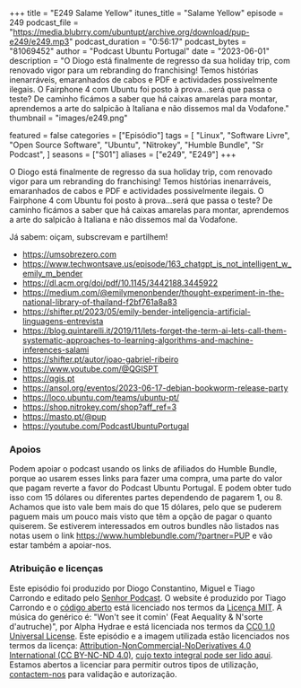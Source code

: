 +++
title = "E249 Salame Yellow"
itunes_title = "Salame Yellow"
episode = 249
podcast_file = "https://media.blubrry.com/ubuntupt/archive.org/download/pup-e249/e249.mp3"
podcast_duration = "0:56:17"
podcast_bytes = "81069452"
author = "Podcast Ubuntu Portugal"
date = "2023-06-01"
description = "O Diogo está finalmente de regresso da sua holiday trip, com renovado vigor para um rebranding do franchising! Temos histórias inenarráveis, emaranhados de cabos e PDF e actividades possivelmente ilegais. O Fairphone 4 com Ubuntu foi posto à prova...será que passa o teste? De caminho ficámos a saber que há caixas amarelas para montar, aprendemos a arte do salpicão à Italiana e não dissemos mal da Vodafone."
thumbnail = "images/e249.png"

featured = false
categories = ["Episódio"]
tags = [
  "Linux",
  "Software Livre",
  "Open Source Software",
  "Ubuntu",
  "Nitrokey",
  "Humble Bundle",
  "Sr Podcast",
]
seasons = ["S01"]
aliases = ["e249", "E249"]
+++

O Diogo está finalmente de regresso da sua holiday trip, com renovado vigor para um rebranding do franchising! Temos histórias inenarráveis, emaranhados de cabos e PDF e actividades possivelmente ilegais. O Fairphone 4 com Ubuntu foi posto à prova...será que passa o teste? De caminho ficámos a saber que há caixas amarelas para montar, aprendemos a arte do salpicão à Italiana e não dissemos mal da Vodafone.

Já sabem: oiçam, subscrevam e partilhem!


* https://umsobrezero.com
* https://www.techwontsave.us/episode/163_chatgpt_is_not_intelligent_w_emily_m_bender
* https://dl.acm.org/doi/pdf/10.1145/3442188.3445922
* https://medium.com/@emilymenonbender/thought-experiment-in-the-national-library-of-thailand-f2bf761a8a83
* https://shifter.pt/2023/05/emily-bender-inteligencia-artificial-linguagens-entrevista
* https://blog.quintarelli.it/2019/11/lets-forget-the-term-ai-lets-call-them-systematic-approaches-to-learning-algorithms-and-machine-inferences-salami
* https://shifter.pt/autor/joao-gabriel-ribeiro
* https://www.youtube.com/@QGISPT
* https://qgis.pt
* https://ansol.org/eventos/2023-06-17-debian-bookworm-release-party
* https://loco.ubuntu.com/teams/ubuntu-pt/
* https://shop.nitrokey.com/shop?aff_ref=3
* https://masto.pt/@pup
* https://youtube.com/PodcastUbuntuPortugal


### Apoios
Podem apoiar o podcast usando os links de afiliados do Humble Bundle, porque ao usarem esses links para fazer uma compra, uma parte do valor que pagam reverte a favor do Podcast Ubuntu Portugal.
E podem obter tudo isso com 15 dólares ou diferentes partes dependendo de pagarem 1, ou 8.
Achamos que isto vale bem mais do que 15 dólares, pelo que se puderem paguem mais um pouco mais visto que têm a opção de pagar o quanto quiserem.
Se estiverem interessados em outros bundles não listados nas notas usem o link https://www.humblebundle.com/?partner=PUP e vão estar também a apoiar-nos.

### Atribuição e licenças
Este episódio foi produzido por Diogo Constantino, Miguel e Tiago Carrondo e editado pelo [Senhor Podcast](https://senhorpodcast.pt/).
O website é produzido por Tiago Carrondo e o [código aberto](https://gitlab.com/podcastubuntuportugal/website) está licenciado nos termos da [Licença MIT](https://gitlab.com/podcastubuntuportugal/website/main/LICENSE).
A música do genérico é: "Won't see it comin' (Feat Aequality & N'sorte d'autruche)", por Alpha Hydrae e está licenciada nos termos da [CC0 1.0 Universal License](https://creativecommons.org/publicdomain/zero/1.0/).
Este episódio e a imagem utilizada estão licenciados nos termos da licença: [Attribution-NonCommercial-NoDerivatives 4.0 International (CC BY-NC-ND 4.0)](https://creativecommons.org/licenses/by-nc-nd/4.0/), [cujo texto integral pode ser lido aqui](https://creativecommons.org/licenses/by-nc-nd/4.0/legalcode). Estamos abertos a licenciar para permitir outros tipos de utilização, [contactem-nos](https://podcastubuntuportugal.org/contactos) para validação e autorização.


